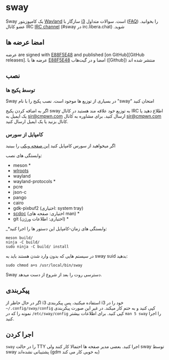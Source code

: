 # sway

Sway یک کامپوزیتور [Wayland] سازگار با [i3] است. سوالات متداول ([FAQ]) را بخوانید. عضو کانال IRC [IRC channel] \(#sway در irc.libera.chat) .شوید

## امضا عرضه ها

عرضه are signed with [E88F5E48] and published [on GitHub][GitHub releases].
عرضه ها با [E88F5E48] امضا و در گیت‌هاب ([Github]) منتشر شده اند

## نصب

### توسط پکیج ها

Sway در بسیاری از توزیع ها موجود است. نصب پکیج را با نام "sway" امتحان کنید

اگر به اضافه کردن پکیج sway به توزیع خود علاقه مند هستید در کانال IRC اطلاع دهید یا یک ایمیل به sir@cmpwn.com ارسال کنید.
برای مشاوره به کانال sir@cmpwn.com کانال بزنید یا یک ایمیل ارسال کنید.

### کامپایل از سورس

 اگر میخواهید از سورس کامپایل کنید [این صفحه ویکی][Development setup] را ببینید 

وابستگی های نصب:

* meson \*
* [wlroots]
* wayland
* wayland-protocols \*
* pcre
* json-c
* pango
* cairo
* gdk-pixbuf2 (اختیاری: system tray)
* [scdoc] (اختیاری: صفحه های man) \*
* git (اختیاری: اطلاعات ورژن) \*

_\*وابستگی های زمان-کامپایل
این دستور ها را اجرا کنید:

    meson build/
    ninja -C build/
    sudo ninja -C build/ install

در سیستم هایی که بدون وارد شدن هستند باید به sway suid بدهید:

    sudo chmod a+s /usr/local/bin/sway

Sway دسترسی روت را بعد از شروع از دست میدهد.

## پیکربندی
اگر در حال حاظر از i3 استفاده میکنید، پس پیکربندی i3 خود را در `~/.config/sway/config` کپی کنید و به حتم کار میکند. در غیر این صورت پیکربندی نمونه را که در `/etc/sway/config`
کپی کنید. برای اطلاعات بیشتر `man 5 sway` را اجرا کنید. 

## اجرا کردن

`sway` را در حالت TTY اجرا کنید. بعضی مدیر صفحه ها احتمالا کار کنند ولی sway توسط sway پشتیبانی نشده‌اند (gdm به خوبی کار می کند)

[i3]: https://i3wm.org/
[Wayland]: http://wayland.freedesktop.org/
[FAQ]: https://github.com/swaywm/sway/wiki
[IRC channel]: https://web.libera.chat/?channels=#sway
[E88F5E48]: https://keys.openpgp.org/search?q=34FF9526CFEF0E97A340E2E40FDE7BE0E88F5E48
[Development setup]: https://github.com/swaywm/sway/wiki/Development-Setup
[wlroots]: https://github.com/swaywm/wlroots
[scdoc]: https://git.sr.ht/~sircmpwn/scdoc

